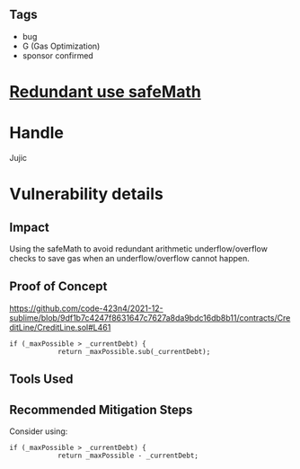## Tags

- bug
- G (Gas Optimization)
- sponsor confirmed

# [Redundant use safeMath](https://github.com/code-423n4/2021-12-sublime-findings/issues/92) 

# Handle

Jujic


# Vulnerability details

## Impact
Using the safeMath to avoid redundant arithmetic underflow/overflow checks to save gas when an underflow/overflow cannot happen. 

## Proof of Concept
https://github.com/code-423n4/2021-12-sublime/blob/9df1b7c4247f8631647c7627a8da9bdc16db8b11/contracts/CreditLine/CreditLine.sol#L461

```
if (_maxPossible > _currentDebt) {
            return _maxPossible.sub(_currentDebt);
```

## Tools Used

## Recommended Mitigation Steps
Consider using:
```
if (_maxPossible > _currentDebt) {
            return _maxPossible - _currentDebt;
```

